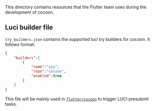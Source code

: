 This directory contains resources that the Flutter team uses during 
the development of cocoon.

## Luci builder file
`try_builders.json` contains the supported luci try builders 
for cocoon. It follows format:
```json
{
    "builders":[
        {
            "name":"yyy",
            "repo":"cocoon",
            "enabled":true
        }
    ]
}
```
This file will be mainly used in [`flutter/cocoon`](https://github.com/flutter/cocoon)
to trigger LUCI presubmit tasks.
